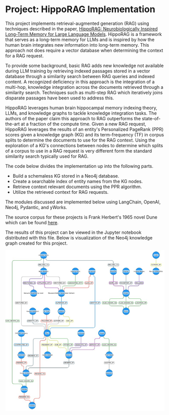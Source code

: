 # Project: HippoRAG Implementation

This project implements retrieval-augmented generation (RAG) using techniques described in the paper, [HippoRAG: Neurobiologically Inspired Long-Term Memory for Large Language Models](https://arxiv.org/abs/2405.14831). HippoRAG is a framework that serves as a long-term memory for LLMs and is inspired by how the human brain integrates new information into long-term memory. This approach not does require a vector database when determining the context for a RAG request. 

To provide some background, basic RAG adds new knowledge not available during LLM training by retrieving indexed passages stored in a vector database through a similarity search between RAG queries and indexed content. A recognized deficiency in this approach is the integration of a multi-hop, knowledge integration across the documents retrieved through a similarity search. Techniques such as multi-step RAG which iteratively joins disparate passages have been used to address this. 

HippoRAG leverages human brain hippocampal memory indexing theory, LLMs, and knowledge graphs to tackle knowledge integration tasks. The authors of the paper  claim this approach to RAG outperforms the state-of-the-art at a fraction of the compute time. Given a new RAG request, HippoRAG leverages the results of an entity's Personalized PageRank (PPR) scores given a knowledge graph (KG) and its term-frequency (TF) in corpus splits to determine the documents to use for the RAG context. Using the exploration of a KG's connections between nodes to determine which splits of a corpus to use in a RAG request is very different form the standard similarity search typically used for RAG.

The code below divides the implementation up into the following parts. 

- Build a schemaless KG stored in a Neo4j database. 
- Create a searchable index of entity names from the KG nodes. 
- Retrieve context relevant documents using the PPR algorithm.
- Utilize the retrieved context for RAG requests.     

The modules discussed are implemented below using LangChain, OpenAI, Neo4j, Pydantic, and yWorks.  

The source corpus for these projects is Frank Herbert's 1965 novel Dune which can be found [here](https://raw.githubusercontent.com/ganesh-k13/shell/master/test_search/www.glozman.com/TextPages/Frank%20Herbert%20-%20Dune.txt).

The results of this project can be viewed in the Jupyter notebook distributed with this file. Below is visualization of the Neo4j knowledge graph created for this project.

![image info](./HR_img_3.jpg)

